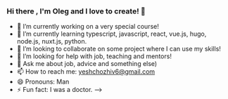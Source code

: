 ### Hi there , I'm Oleg and I love to create! 👋


- 🔭 I’m currently working on a very special course!
- 🌱 I’m currently learning typescript, javascript, react, vue.js, hugo, node.js, nuxt.js, python.
- 👯 I’m looking to collaborate on some project where I can use my skills!
- 🤔 I’m looking for help with job, teaching and mentors!
- 💬 Ask me about job, advice and something else)
- 📫 How to reach me: yeshchozhiv6@gmail.com
- 😄 Pronouns: Man
- ⚡ Fun fact: I was a doctor.
-->
